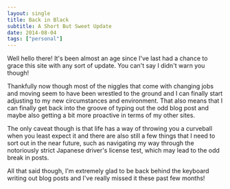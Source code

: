 ```yaml
---
layout: single
title: Back in Black
subtitle: A Short But Sweet Update
date: 2014-08-04
tags: ["personal"]
---
```

Well hello there! It's been almost an age since I've last had a chance to grace this site with any sort of update. You can't say I didn't warn you though!

Thankfully now though most of the niggles that come with changing jobs and moving seem to have been wrestled to the ground and I can finally start adjusting to my new circumstances and environment. That also means that I can finally get back into the groove of typing out the odd blog post and maybe also getting a bit more proactive in terms of my other sites.

The only caveat though is that life has a way of throwing you a curveball when you least expect it and there are also still a few things that I need to sort out in the near future, such as navigating my way through the notoriously strict Japanese driver's license test, which may lead to the odd break in posts.

All that said though, I'm extremely glad to be back behind the keyboard writing out blog posts and I've really missed it these past few months!